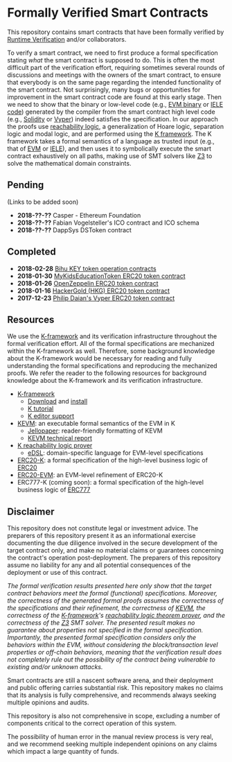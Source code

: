 # Formally Verified Smart Contracts

This repository contains smart contracts that have been formally verified by
[Runtime Verification](http://runtimeverification.com) and/or collaborators.

To verify a smart contract, we need to first produce a formal specification
stating *what* the smart contract is supposed to do.
This is often the most difficult part of the verification effort, requiring
sometimes several rounds of discussions and meetings with the owners of the
smart contract, to ensure that everybody is on the same page regarding the
intended functionality of the smart contract.
Not surprisingly, many bugs or opportunities for improvement in the smart
contract code are found at this early stage.
Then we need to show that the binary or low-level code
(e.g., [EVM binary](https://github.com/kframework/evm-semantics) or
[IELE code](https://github.com/runtimeverification/iele-semantics)) generated
by the compiler from the smart contract high level code
(e.g., [Solidity](https://solidity.readthedocs.io/en/develop/) or
[Vyper](https://github.com/ethereum/vyper)) indeed satisfies the specification.
In our approach the proofs use
[reachability logic](http://fsl.cs.illinois.edu/index.php/Reachability_Logic),
a generalization of Hoare logic, separation logic and modal logic, and are
performed using the [K framework](http://kframework.org).
The K framework takes a formal semantics of a language as trusted input
(e.g., that of [EVM](https://github.com/kframework/evm-semantics) or
[IELE](https://github.com/runtimeverification/iele-semantics)), and then uses
it to symbolically execute the smart contract exhaustively on all paths,
making use of SMT solvers like [Z3](https://github.com/Z3Prover/z3) to solve
the mathematical domain constraints.

## Pending

(Links to be added soon)

* **2018-??-??** Casper - Ethereum Foundation
* **2018-??-??** Fabian Vogelsteller's ICO contract and ICO schema
* **2018-??-??** DappSys DSToken contract

## Completed

* **2018-02-28** [Bihu KEY token operation contracts](bihu/README.md)
* **2018-01-30** [MyKidsEducationToken ERC20 token contract](erc20/hobby/README.md)
* **2018-01-26** [OpenZeppelin ERC20 token contract](erc20/zeppelin/README.md)
* **2018-01-16** [HackerGold (HKG) ERC20 token contract](erc20/hkg/README.md)
* **2017-12-23** [Philip Daian's Vyper ERC20 token contract](erc20/vyper/README.md)

## Resources

We use the [K-framework] and its verification infrastructure throughout the formal verification effort.
All of the formal specifications are mechanized within the K-framework as well.
Therefore, some background knowledge about the K-framework would be necessary for reading and fully understanding the formal specifications and reproducing the mechanized proofs.
We refer the reader to the following resources for background knowledge about the K-framework and its verification infrastructure.

* [K-framework]
  * [Download] and [install]
  * [K tutorial]
  * [K editor support]
* [KEVM]: an executable formal semantics of the EVM in K
  * [Jellopaper]: reader-friendly formatting of KEVM
  * [KEVM technical report]
* [K reachability logic prover]
  * [eDSL]: domain-specific language for EVM-level specifications
* [ERC20-K]: a formal specification of the high-level business logic of [ERC20]
* [ERC20-EVM]: an EVM-level refinement of ERC20-K
* ERC777-K (coming soon): a formal specification of the high-level business logic of [ERC777]

## Disclaimer

This repository does not constitute legal or investment advice. The preparers of this repository present it as an informational exercise documenting the due diligence involved in the secure development of the target contract only, and make no material claims or guarantees concerning the contract's operation post-deployment. The preparers of this repository assume no liability for any and all potential consequences of the deployment or use of this contract.

*The formal verification results presented here only show that the target contract behaviors meet the formal (functional) specifications. Moreover, the correctness of the generated formal proofs assumes the correctness of the specifications and their refinement, the correctness of [KEVM], the correctness of the [K-framework]'s [reachability logic theorem prover], and the correctness of the [Z3] SMT solver. The presented result makes no guarantee about properties not specified in the formal specification. Importantly, the presented formal specification considers only the behaviors within the EVM, without considering the block/transaction level properties or off-chain behaviors, meaning that the verification result does not completely rule out the possibility of the contract being vulnerable to existing and/or unknown attacks.*

Smart contracts are still a nascent software arena, and their deployment and public offering carries substantial risk. This repository makes no claims that its analysis is fully comprehensive, and recommends always seeking multiple opinions and audits.

This repository is also not comprehensive in scope, excluding a number of components critical to the correct operation of this system.

The possibility of human error in the manual review process is very real, and we recommend seeking multiple independent opinions on any claims which impact a large quantity of funds.


[KEVM]: <https://github.com/kframework/evm-semantics>
[K-framework]: <http://www.kframework.org>
[reachability logic theorem prover]: <http://fsl.cs.illinois.edu/index.php/Semantics-Based_Program_Verifiers_for_All_Languages>
[K reachability logic prover]: <http://fsl.cs.illinois.edu/index.php/Semantics-Based_Program_Verifiers_for_All_Languages>
[Download]: <https://github.com/kframework/k5/releases>
[install]: <https://github.com/kframework/k5/blob/master/README.md>
[K tutorial]: <https://github.com/kframework/k5/tree/master/k-distribution/tutorial>
[K editor support]: <https://github.com/kframework/k-editor-support>
[Jellopaper]: <https://jellopaper.org/>
[KEVM technical report]: <https://www.ideals.illinois.edu/handle/2142/97207>
[Z3]: <https://github.com/Z3Prover/z3>
[eDSL]: </resources/edsl.md>
[ERC20]: <https://github.com/ethereum/EIPs/blob/master/EIPS/eip-20.md>
[ERC20-K]: <https://github.com/runtimeverification/erc20-semantics>
[ERC20-EVM]: </resources/erc20-evm.md>
[ERC777]: <https://github.com/ethereum/eips/issues/777>

